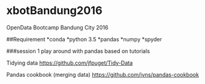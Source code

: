 # xbotBandung2016
OpenData Bootcamp Bandung City 2016

##Requirement
*conda
*python 3.5
*pandas
*numpy
*spyder

###session 1
play around with pandas based on tutorials

Tidying data
https://github.com/jfpuget/Tidy-Data

Pandas cookbook (merging data)
https://github.com/jvns/pandas-cookbook
